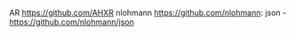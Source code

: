 AR <https://github.com/AHXR>
nlohmann <https://github.com/nlohmann>: json - https://github.com/nlohmann/json